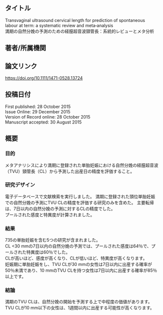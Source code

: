## タイトル
Transvaginal ultrasound cervical length for prediction of spontaneous labour at term: a systematic review and meta‐analysis  
満期の自然分娩の予測のための経膣超音波頸管長：系統的レビューとメタ分析

## 著者/所属機関

## 論文リンク
https://doi.org/10.1111/1471-0528.13724

## 投稿日付
First published: 28 October 2015  
Issue Online: 29 December 2015  
Version of Record online: 28 October 2015  
Manuscript accepted: 30 August 2015

## 概要
### 目的
メタアナリシスにより満期に登録された単胎妊娠における自然分娩の経膣超音波（TVU）頸管長（CL）から予測した出産日の精度を評価すること。

### 研究デザイン
電子データベースで文献検索を実行しました。
満期に登録された頭位単胎妊娠での自然分娩の予測にTVU CLの精度を評価する研究のみを含めた。
主要転帰は、7日以内の自然分娩の予測に対するCLの精度でした。  
プールされた感度と特異度が計算されました。

### 結果
735の単胎妊娠を含む5つの研究が含まれました。  
CL <30 mmの7日以内の自然分娩の予測では、プールされた感度は64％で、プールされた特異度は60％でした。  
CLが高いほど、感度が高くなり、CLが低いほど、特異度が高くなります。  
妊娠期に単胎妊娠をし、TVU CLが30 mmの女性は7日以内に出産する確率が50％未満であり、10 mmのTVU CLを持つ女性は7日以内に出産する確率が85％以上です。

### 結論
満期のTVU CLは、自然分娩の開始を予測する上で中程度の価値があります。  
TVU CLが10 mm以下の女性は、1週間以内に出産する可能性が高くなります。
